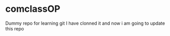 # comclassOP

Dummy repo for learning git
I have clonned it and now i am going to update 
this repo
